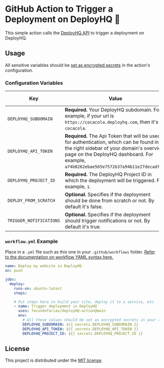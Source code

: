 # GitHub Action to Trigger a Deployment on DeployHQ 🚀

This simple action calls the [DeployHQ API](https://www.deployhq.com/support/api/deployments/create-a-new-deployment) to trigger a deployment on DeployHQ.


## Usage

All sensitive variables should be [set as encrypted secrets](https://help.github.com/en/articles/virtual-environments-for-github-actions#creating-and-using-secrets-encrypted-variables) in the action's configuration.

### Configuration Variables

| Key                        | Value                                                                                                                                                                                                                         | Suggested Type | Required |
|----------------------------|-------------------------------------------------------------------------------------------------------------------------------------------------------------------------------------------------------------------------------| ------------- | ------------- |
| `DEPLOYHQ_SUBDOMAIN`      | **Required.** Your DeployHQ subdomain. For example, if your url is `https://cocacola.deployhq.com`, then it's `cocacola`.                                                                                                   | `secret` | **Yes** |
| `DEPLOYHQ_API_TOKEN`      | **Required.** The Api Token that will be used for authentication, which can be found in the right sidebar of your domain's overview page on the DeployHQ dashboard. For example, `a74b8262ebae565e7572b37a94b11e27decadf05`. | `secret` | **Yes** |
| `DEPLOYHQ_PROJECT_ID` | **Required.** The DeployHQ Project ID in which the deployment will be triggered. For example, `1`.                                                                                                                       | `secret` | **Yes** |
| `DEPLOY_FROM_SCRATCH`      | **Optional.** Specifies if the deployment should be done from scratch or not. By default it's false.                                                                                                                          | `env` | No |
| `TRIGGER_NOTIFICATIONS`    | **Optional.** Specifies if the deployment should trigger notifications or not. By default it's true.                                                                                                                          | `env` | No |


### `workflow.yml` Example

Place in a `.yml` file such as this one in your `.github/workflows` folder. [Refer to the documentation on workflow YAML syntax here.](https://help.github.com/en/articles/workflow-syntax-for-github-actions)

```yaml
name: Deploy my website in DeployHQ
on: push

jobs:
  deploy:
    runs-on: ubuntu-latest
    steps:

    # Put steps here to build your site, deploy it to a service, etc.
    - name: Trigger deployment in DeployHQ
      uses: facundofarias/deployHQ-action@main
      env:
        # All these values should be set as encrypted secrets in your repository settings
        DEPLOYHQ_SUBDOMAIN: ${{ secrets.DEPLOYHQ_SUBDOMAIN }}
        DEPLOYHQ_API_TOKEN: ${{ secrets.DEPLOYHQ_API_TOKEN }}
        DEPLOYHQ_PROJECT_ID: ${{ secrets.DEPLOYHQ_PROJECT_ID }}
```

## License

This project is distributed under the [MIT license](LICENSE.md).